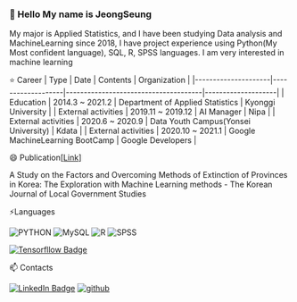 ### 👋 Hello My name is JeongSeung

My major is Applied Statistics, and I have been studying Data analysis and MachineLearning since 2018, I have project experience using
Python(My Most confident language), SQL, R, SPSS languages. I am very interested in machine learning


:star: Career
| Type                | Date              | Contents                             | Organization       |
|---------------------|-------------------|--------------------------------------|--------------------|
| Education           | 2014.3 ~ 2021.2   | Department of Applied Statistics     | Kyonggi University |
| External activities | 2019.11 ~ 2019.12 | AI Manager                           | Nipa               |
| External activities | 2020.6 ~ 2020.9   | Data Youth Campus(Yonsei University) | Kdata              |
| External activities | 2020.10 ~ 2021.1  | Google MachineLearning BootCamp      | Google Developers  |

😄 Publication[[Link](https://www.dbpia.co.kr/journal/articleDetail?nodeId=NODE10532320&language=ko_KR)]

A Study on the Factors and Overcoming Methods of Extinction of Provinces in Korea: The Exploration with Machine Learning methods - The Korean Journal of Local Government Studies




⚡Languages

![PYTHON](https://img.shields.io/badge/PYTHON-%E2%98%85%E2%98%85%E2%98%85%E2%98%85%E2%98%86-0696D7?style=plastic&logo=Python&logoColor=white) ![MySQL](https://img.shields.io/badge/MySQL-%E2%98%85%E2%98%85%E2%98%85%E2%98%86%E2%98%86-0696D7?style=plastic&logo=MySQL&logoColor=white) ![R](https://img.shields.io/badge/R-%E2%98%85%E2%98%85%E2%98%85%E2%98%86%E2%98%86-0696D7?style=plastic&logo=R&logoColor=white) ![SPSS](https://img.shields.io/badge/SPSS-%E2%98%85%E2%98%85%E2%98%85%E2%98%86%E2%98%86-0696D7?style=plastic&logo=&logoColor=white) 

[![Tensorfllow Badge](http://img.shields.io/badge/-Tensorflow_Developer_Certificate-FF6F00?style=flat&logo=TensorFlow&logoColor=white&link=https://www.credential.net/2b437ba4-7039-4ac3-8e41-407ed0c3829f#gs.p7othz)](https://www.credential.net/2b437ba4-7039-4ac3-8e41-407ed0c3829f#gs.p7othz)


📫 Contacts

[![LinkedIn Badge](http://img.shields.io/badge/-LinkedIn-0072b1?style=flat&logo=linkedin&link=https://www.linkedin.com/in/moon-jeongseung-24194b182/)](https://www.linkedin.com/in/moon-jeongseung-24194b182/) [![github](http://img.shields.io/badge/-Tech%20Blog-655ced?style=flat&logo=github&link=https://mjs1995.tistory.com/)](https://mjs1995.tistory.com/)

<!--
**mjs1995/mjs1995** is a ✨ _special_ ✨ repository because its `README.md` (this file) appears on your GitHub profile.

Here are some ideas to get you started:

- 🔭 I’m currently working on ...
- 🌱 I’m currently learning ...
- 👯 I’m looking to collaborate on ...
- 🤔 I’m looking for help with ...
- 💬 Ask me about ...
- 📫 How to reach me: ...
- 😄 Pronouns: ...
- ⚡ Fun fact: ...
-->
